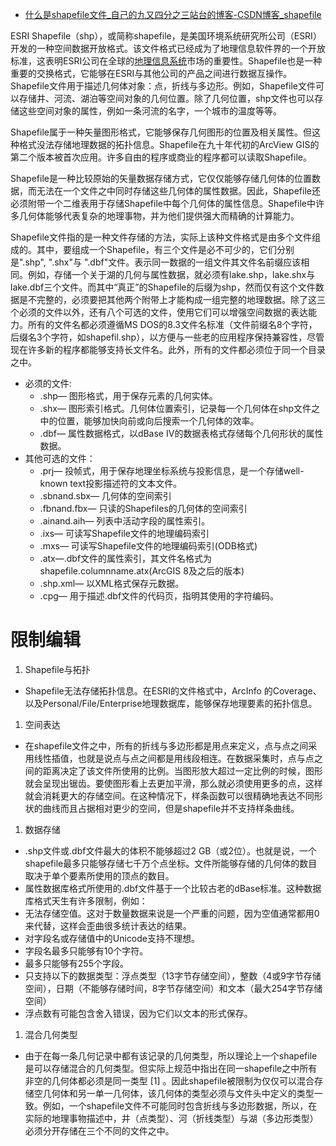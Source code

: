 - [什么是shapefile文件_自己的九又四分之三站台的博客-CSDN博客_shapefile](https://qlygmwcx.blog.csdn.net/article/details/115674100)

ESRI Shapefile（shp），或简称shapefile，是美国环境系统研究所公司（ESRI）开发的一种空间数据开放格式。该文件格式已经成为了地理信息软件界的一个开放标准，这表明ESRI公司在全球的[地理信息系统](https://so.csdn.net/so/search?q=地理信息系统&spm=1001.2101.3001.7020)市场的重要性。Shapefile也是一种重要的交换格式，它能够在ESRI与其他公司的产品之间进行数据互操作。
Shapefile文件用于描述几何体对象：点，折线与多边形。例如，Shapefile文件可以存储井、河流、湖泊等空间对象的几何位置。除了几何位置，shp文件也可以存储这些空间对象的属性，例如一条河流的名字，一个城市的温度等等。

Shapefile属于一种矢量图形格式，它能够保存几何图形的位置及相关属性。但这种格式没法存储地理数据的拓扑信息。Shapefile在九十年代初的ArcView GIS的第二个版本被首次应用。许多自由的程序或商业的程序都可以读取Shapefile。

Shapefile是一种比较原始的矢量数据存储方式，它仅仅能够存储几何体的位置数据，而无法在一个文件之中同时存储这些几何体的属性数据。因此，Shapefile还必须附带一个二维表用于存储Shapefile中每个几何体的属性信息。Shapefile中许多几何体能够代表复杂的地理事物，并为他们提供强大而精确的计算能力。

Shapefile文件指的是一种文件存储的方法，实际上该种文件格式是由多个文件组成的。其中，要组成一个Shapefile，有三个文件是必不可少的，它们分别是".shp", ".shx"与 ".dbf"文件。表示同一数据的一组文件其文件名前缀应该相同。例如，存储一个关于湖的几何与属性数据，就必须有lake.shp，lake.shx与lake.dbf三个文件。而其中“真正”的Shapefile的后缀为shp，然而仅有这个文件数据是不完整的，必须要把其他两个附带上才能构成一组完整的地理数据。除了这三个必须的文件以外，还有八个可选的文件，使用它们可以增强空间数据的表达能力。所有的文件名都必须遵循MS DOS的8.3文件名标准（文件前缀名8个字符，后缀名3个字符，如shapefil.shp），以方便与一些老的应用程序保持兼容性，尽管现在许多新的程序都能够支持长文件名。此外，所有的文件都必须位于同一个目录之中。

- 必须的文件:
  - .shp— 图形格式，用于保存元素的几何实体。
  - .shx— 图形索引格式。几何体位置索引，记录每一个几何体在shp文件之中的位置，能够加快向前或向后搜索一个几何体的效率。
  - .dbf— 属性数据格式，以dBase IV的数据表格式存储每个几何形状的属性数据。
- 其他可选的文件：
  - .prj— 投帧式，用于保存地理坐标系统与投影信息，是一个存储well-known text投影描述符的文本文件。
  - .sbnand.sbx— 几何体的空间索引
  - .fbnand.fbx— 只读的Shapefiles的几何体的空间索引
  - .ainand.aih— 列表中活动字段的属性索引。
  - .ixs— 可读写Shapefile文件的地理编码索引
  - .mxs— 可读写Shapefile文件的地理编码索引(ODB格式)
  - .atx—.dbf文件的属性索引，其文件名格式为shapefile.columnname.atx(ArcGIS 8及之后的版本)
  - .shp.xml— 以XML格式保存元数据。
  - .cpg— 用于描述.dbf文件的代码页，指明其使用的字符编码。

# 限制编辑

1. Shapefile与拓扑

- Shapefile无法存储拓扑信息。在ESRI的文件格式中，ArcInfo 的Coverage、以及Personal/File/Enterprise地理数据库，能够保存地理要素的拓扑信息。

1. 空间表达

- 在shapefile文件之中，所有的折线与多边形都是用点来定义，点与点之间采用线性插值，也就是说点与点之间都是用线段相连。在数据采集时，点与点之间的距离决定了该文件所使用的比例。当图形放大超过一定比例的时候，图形就会呈现出锯齿。要使图形看上去更加平滑，那么就必须使用更多的点，这样就会消耗更大的存储空间。在这种情况下，样条函数可以很精确地表达不同形状的曲线而且占据相对更少的空间，但是shapefile并不支持样条曲线。

1. 数据存储

- .shp文件或.dbf文件最大的体积不能够超过2 GB（或2位）。也就是说，一个shapefile最多只能够存储七千万个点坐标。文件所能够存储的几何体的数目取决于单个要素所使用的顶点的数目。
- 属性数据库格式所使用的.dbf文件基于一个比较古老的dBase标准。这种数据库格式天生有许多限制，例如：
- 无法存储空值。这对于数量数据来说是一个严重的问题，因为空值通常都用0来代替，这样会歪曲很多统计表达的结果。
- 对字段名或存储值中的Unicode支持不理想。
- 字段名最多只能够有10个字符。
- 最多只能够有255个字段。
- 只支持以下的数据类型：浮点类型（13字节存储空间），整数（4或9字节存储空间），日期（不能够存储时间，8字节存储空间）和文本（最大254字节存储空间）
- 浮点数有可能包含舍入错误，因为它们以文本的形式保存。

1. 混合几何类型

- 由于在每一条几何记录中都有该记录的几何类型，所以理论上一个shapefile是可以存储混合的几何类型。但实际上规范中指出在同一shapefile之中所有非空的几何体都必须是同一类型 [1] 。因此shapefile被限制为仅仅可以混合存储空几何体和另一单一几何体，该几何体的类型必须与文件头中定义的类型一致。例如，一个shapefile文件不可能同时包含折线与多边形数据，所以，在实际的地理事物描述中，井（点类型）、河（折线类型）与湖（多边形类型）必须分开存储在三个不同的文件之中。